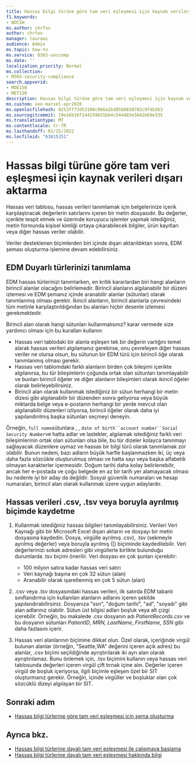 ```yaml
---
title: Hassas bilgi türüne göre tam veri eşleşmesi için kaynak verileri dışarı aktarma
f1.keywords:
- NOCSH
ms.author: chrfox
author: chrfox
manager: laurawi
audience: Admin
ms.topic: how-to
ms.service: O365-seccomp
ms.date: ''
localization_priority: Normal
ms.collection:
- M365-security-compliance
search.appverid:
- MOE150
- MET150
description: Hassas bilgi türüne göre tam veri eşleşmesi için kaynak verileri dışarı aktarmayı öğrenin.
ms.custom: seo-marvel-apr2020
ms.openlocfilehash: 8253ff73d53100c986a2bd8580830703c9f4b363
ms.sourcegitcommit: 19e16b16f144159b55bb4c544403e3642b69e335
ms.translationtype: MT
ms.contentlocale: tr-TR
ms.lasthandoff: 02/15/2022
ms.locfileid: "63015251"
---
```

# <a name="export-source-data-for-exact-data-match-based-sensitive-information-type"></a>Hassas bilgi türüne göre tam veri eşleşmesi için kaynak verileri dışarı aktarma


Hassas veri tablosu, hassas verileri tanımlamak için belgelerinize içerik karşılaştıracak değerlerin satırlarını içeren bir metin dosyasıdır. Bu değerler, içerikte tespit etmek ve üzerinde koruyucu işlemler yapmak istediğiniz, metin formunda kişisel kimliği ortaya çıkarabilecek bilgiler, ürün kayıtları veya diğer hassas veriler olabilir.

Veriler desteklenen biçimlerden biri içinde dışarı aktarıldıktan sonra, EDM şeması oluşturma işlemine devam edebilirsiniz.

## <a name="defining-your-edm-sensitive-type"></a>EDM Duyarlı türlerinizi tanımlama

EDM hassas türlerinizi tanımlarken, en kritik kararlardan biri hangi alanların birincil alanlar olacağını belirlemedir. Birincil alanların algılanabilir bir düzeni izlemesi ve EDM şemanız içinde aranabilir alanlar (sütunlar) olarak tanımlanmış olması gerekir. İkincil alanların, birincil alanlarla çevresindeki tüm metinle karşılaştırıldığından bu alanları hiçbir desenle izlemesi gerekmektedir.

Birincil alan olarak hangi sütunları kullanmalısınız? karar vermede size yardımcı olması için bu kuralları kullanın:

- Hassas veri tablodaki bir alanla eşleşen tek bir değerin varlığını temel alarak hassas verileri algılamanız gerekirse, onu çevreleyen diğer hassas veriler ne olursa olsun, bu sütunun bir EDM türü için birincil öğe olarak tanımlanmış olması gerekir. 
- Hassas veri tablomdaki farklı alanların birden çok bileşimi içerikte algılanırsa, bu tür bileşimlerin çoğunda ortak olan sütunları tanımlayabilir ve bunları birincil öğeler ve diğer alanların bileşimleri olarak ikincil öğeler olarak belirleyebilirsiniz.
- Birincil alan olarak kullanmak istediğiniz bir sütun herhangi bir metin dizesi gibi algılanabilir bir düzenden sonra geliyorsa veya büyük miktarda belge veya e-postanın herhangi bir yerde mevcut olan algılanabilir düzenleri izliyorsa, birincil öğeler olarak daha iyi yapılandırılmış başka sütunları seçmeyi deneyin.

Örneğin, `full name`sütunlara , , `date of birth``account number``Social Security Number`ve hatta adlar ve lastekler, algılamak istediğiniz farklı veri bileşimlerinin ortak olan sütunları olsa bile, bu tür dizeler kolayca tanınmayı sağlayacak düzenlere uymaz ve hassas bir bilgi türü olarak tanımlamak zor olabilir. Bunun nedeni, bazı adların büyük harfle başlanmazken iki, üç veya daha fazla sözcükle oluşturulmuş olması ve hatta sayı veya başka alfabetik olmayan karakterler içermesidir. Doğum tarihi daha kolay belirlenebilir, ancak her e-postada ve çoğu belgede en az bir tarih yer alamayacak olması bu nedenle iyi bir aday da değildir. Sosyal güvenlik numaraları ve hesap numaraları, birincil alan olarak kullanmak üzere uygun adaylardır.

## <a name="save-sensitive-data-in-csv-tsv-or-pipe-separated-format"></a>Hassas verileri .csv, .tsv veya boruyla ayrılmış biçimde kaydetme

1. Kullanmak istediğiniz hassas bilgileri tanımlayabilirsiniz. Verileri Veri Kaynağı gibi bir Microsoft Excel dışarı aktarın ve dosyayı bir metin dosyasına kaydedin. Dosya, virgülle ayrılmış .csv), .tsv (sekmeyle ayrılmış değerler) veya boruyla ayrılmış (|) biçiminde kaydedilebilir. Veri değerlerinizi sokak adresleri gibi virgüllerle birlikte bulunduğu durumlarda .tsv biçimi önerilir.
Veri dosyası en çok şunları içerebilir:
   - 100 milyon satıra kadar hassas veri satırı
   - Veri kaynağı başına en çok 32 sütun (alan)
   - Aranabilir olarak işaretlenmiş en çok 5 sütun (alan)

2. .csv veya .tsv dosyasındaki hassas verileri, ilk satırda EDM tabanlı sınıflandırma için kullanılan alanların adlarını içeren şekilde yapılandırabilirsiniz. Dosyanıza "ssn", "doğum tarihi", "ad", "soyadı" gibi alan adlarınız olabilir. Sütun üst bilgisi adları boşluk veya alt çizgi içerebilir. Örneğin, bu makalede .csv dosyanın adı *PatientRecords.csv* ve bu dosyanın sütunları *PatientID*, *MRN, LastName*, *FirstName*, *SSN* gibi daha fazlasını içerir.

3. Hassas veri alanlarının biçimine dikkat olun. Özel olarak, içeriğinde virgül bulunan alanlar (örneğin, "Seattle,WA" değerini içeren açık adres) bu alanlar, .csv biçimi seçildiğinde ayrıştırılarak iki ayrı alan olarak ayrıştırılamaz. Bunu önlemek için, .tsv biçimini kullanın veya hassas veri tablosunda değerleri içeren virgül çift tırnak içine alın. Değerler içeren virgül de boşluk içeriyorsa, ilgili biçimle eşleşen özel bir SIT oluşturmanız gerekir. Örneğin, içinde virgüller ve boşluklar olan çok sözcüklü dizeyi algılayan bir SIT.

## <a name="next-step"></a>Sonraki adım

- [Hassas bilgi türlerine göre tam veri eşleşmesi için şema oluşturma](sit-get-started-exact-data-match-create-schema.md#create-the-schema-for-exact-data-match-based-sensitive-information-types)

## <a name="see-also"></a>Ayrıca bkz.

- [Hassas bilgi türlerine dayalı tam veri eşleşmesi ile çalışmaya başlama](sit-get-started-exact-data-match-based-sits-overview.md#get-started-with-exact-data-match-based-sensitive-information-types)
- [Hassas bilgi türlerine dayalı tam veri eşleşmesi hakkında bilgi](sit-learn-about-exact-data-match-based-sits.md#learn-about-exact-data-match-based-sensitive-information-types)

